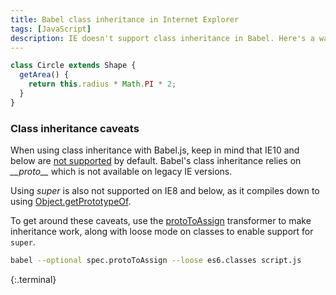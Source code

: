 ```yaml
---
title: Babel class inheritance in Internet Explorer
tags: [JavaScript]
description: IE doesn't support class inheritance in Babel. Here's a way to fix that.
---
```


```js
class Circle extends Shape {
  getArea() {
    return this.radius * Math.PI * 2;
  }
}
```

### Class inheritance caveats
When using class inheritance with Babel.js, keep in mind that IE10 and below are [not supported](http://babeljs.io/docs/advanced/caveats) by default. Babel's class inheritance relies on *\_\_proto\_\_* which is not available on legacy IE versions.

Using *super* is also not supported on IE8 and below, as it compiles down to using [Object.getPrototypeOf](https://developer.mozilla.org/en-US/docs/Web/JavaScript/Reference/Global_Objects/Object/getPrototypeOf).

To get around these caveats, use the [protoToAssign](http://babeljs.io/docs/advanced/transformers/spec/proto-to-assign/) transformer to make inheritance work, along with loose mode on classes to enable support for `super`.

```sh
babel --optional spec.protoToAssign --loose es6.classes script.js
```
{:.terminal}
